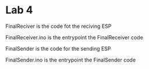 # Lab 4

FinalReciver is the code fot the reciving ESP

FinalReceiver.ino is the entrypoint the FinalReceiver code

FinalSender is the code for the sending ESP

FinalSender.ino is the entrypoint the FinalSender code
